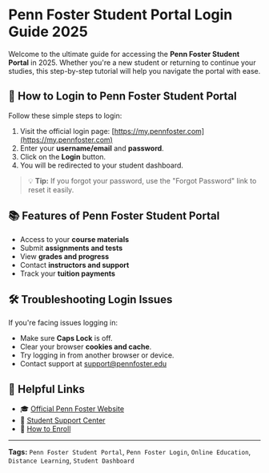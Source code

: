 # Penn Foster Student Portal Login Guide 2025

Welcome to the ultimate guide for accessing the **Penn Foster Student Portal** in 2025. Whether you're a new student or returning to continue your studies, this step-by-step tutorial will help you navigate the portal with ease.

## 🔑 How to Login to Penn Foster Student Portal

Follow these simple steps to login:

1. Visit the official login page: [https://my.pennfoster.com](https://my.pennfoster.com)
2. Enter your **username/email** and **password**.
3. Click on the **Login** button.
4. You will be redirected to your student dashboard.

> 💡 **Tip:** If you forgot your password, use the "Forgot Password" link to reset it easily.

## 📚 Features of Penn Foster Student Portal

- Access to your **course materials**
- Submit **assignments and tests**
- View **grades and progress**
- Contact **instructors and support**
- Track your **tuition payments**

## 🛠️ Troubleshooting Login Issues

If you're facing issues logging in:

- Make sure **Caps Lock** is off.
- Clear your browser **cookies and cache**.
- Try logging in from another browser or device.
- Contact support at [support@pennfoster.edu](mailto:support@pennfoster.edu)

## 🔗 Helpful Links

- 🎓 [Official Penn Foster Website](https://www.pennfoster.edu)
- 📖 [Student Support Center](https://www.pennfoster.edu/student-support)
- 📝 [How to Enroll](https://www.pennfoster.edu/enroll)

---

**Tags:** `Penn Foster Student Portal`, `Penn Foster Login`, `Online Education`, `Distance Learning`, `Student Dashboard`
